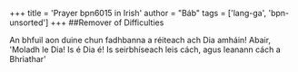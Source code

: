 +++
title = 'Prayer bpn6015 in Irish'
author = "Báb"
tags = ['lang-ga', 'bpn-unsorted']
+++
##Remover of Difficulties 

An bhfuil aon duine chun fadhbanna a réiteach ach Dia amháin! 
Abair, 'Moladh le Dia! Is é Dia é!  Is seirbhíseach leis cách, agus leanann cách a Bhriathar'
